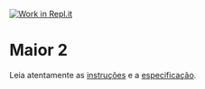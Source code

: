 [![Work in Repl.it](https://classroom.github.com/assets/work-in-replit-14baed9a392b3a25080506f3b7b6d57f295ec2978f6f33ec97e36a161684cbe9.svg)](https://classroom.github.com/online_ide?assignment_repo_id=3832612&assignment_repo_type=AssignmentRepo)
# Maior 2

Leia atentamente as [instruções](./instruções.md) e a [especificação](./especificação.md).
